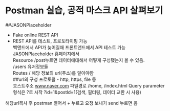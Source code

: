 # Postman 실습, 공적 마스크 API 살펴보기
##JASONPlaceholder
- Fake online REST API </br>
- REST API를 테스트, 프로토타이핑 가능 </br>
백앤드에서 API가 늦어질때 프론트앤드에서 API 테스트 가능 </br>
JASONPlaceholder 홈페이지에서 </br>
Resource /post누르면 데이터에대해서 어떻게 구성됐는지 볼 수 있음. </br>
         /users 유저정보들 </br>
Routes / 해당 정보의 url(주소)를 알아야함 </br>
##url의 구성
프로토콜 - http, https, file 등 </br>
호스트주소 www.naver.com
파일경로 /home, /index.html
Query parameter 형식은 ?로 시작
?id=1&postld=1(검색, 필터링, 데이터 교환 시 사용)

해당url복사 후
postman 열어서 + 누르고  요청 보내기
send 누르면 옴
